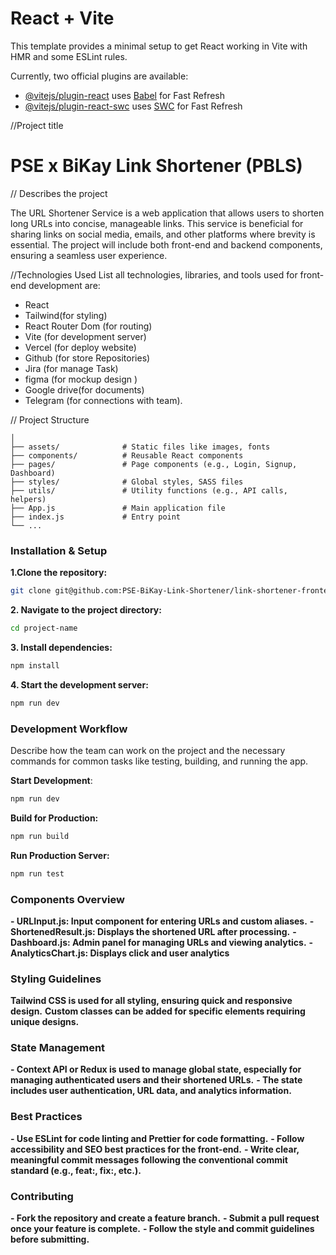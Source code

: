 # React + Vite

This template provides a minimal setup to get React working in Vite with HMR and some ESLint rules.

Currently, two official plugins are available:

- [@vitejs/plugin-react](https://github.com/vitejs/vite-plugin-react/blob/main/packages/plugin-react/README.md) uses [Babel](https://babeljs.io/) for Fast Refresh
- [@vitejs/plugin-react-swc](https://github.com/vitejs/vite-plugin-react-swc) uses [SWC](https://swc.rs/) for Fast Refresh



//Project title 
# PSE x BiKay Link Shortener (PBLS)

// Describes the project

The URL Shortener Service is a web application that allows users to shorten long URLs into concise, manageable links. This service is beneficial for sharing links on social media, emails, and other platforms where brevity is essential. The project will include both front-end and backend components, ensuring a seamless user experience.

//Technologies Used
List all technologies, libraries, and tools used for front-end development are:
- React
- Tailwind(for styling)
- React Router Dom (for routing)
- Vite (for development server)
- Vercel (for deploy website)
- Github (for store Repositories)
- Jira (for manage Task)
- figma (for mockup design )
- Google drive(for documents)
- Telegram (for connections with team).

// Project Structure
```src/
│
├── assets/              # Static files like images, fonts
├── components/          # Reusable React components
├── pages/               # Page components (e.g., Login, Signup, Dashboard)
├── styles/              # Global styles, SASS files
├── utils/               # Utility functions (e.g., API calls, helpers)
├── App.js               # Main application file
├── index.js             # Entry point
└── ...
```

### Installation & Setup
**1.Clone the repository:**
```bash
git clone git@github.com:PSE-BiKay-Link-Shortener/link-shortener-frontend.git
```
**2. Navigate to the project directory:**
```bash   
cd project-name
```
**3. Install dependencies:**
```bash   
npm install
```
**4. Start the development server:**
```bash   
npm run dev
```
### Development Workflow
Describe how the team can work on the project and the necessary commands for common tasks like testing, building, and running the app.

**Start Development**:
  ```bash
  npm run dev
  ```
**Build for Production:**
```bash
npm run build
```
**Run Production Server:**
```bash
npm run test
```
### Components Overview

**- URLInput.js: Input component for entering URLs and custom aliases.**
**- ShortenedResult.js: Displays the shortened URL after processing.**
**- Dashboard.js: Admin panel for managing URLs and viewing analytics.**
**- AnalyticsChart.js: Displays click and user analytics**

### Styling Guidelines

**Tailwind CSS is used for all styling, ensuring quick and responsive design.**
**Custom classes can be added for specific elements requiring unique designs.**

### State Management
**- Context API or Redux is used to manage global state, especially for managing authenticated users and their shortened URLs.**
**- The state includes user authentication, URL data, and analytics information.**

### Best Practices
**- Use ESLint for code linting and Prettier for code formatting.**
**- Follow accessibility and SEO best practices for the front-end.**
**- Write clear, meaningful commit messages following the conventional commit standard (e.g., feat:, fix:, etc.).**

### Contributing
**- Fork the repository and create a feature branch.**
**- Submit a pull request once your feature is complete.**
**- Follow the style and commit guidelines before submitting.**
